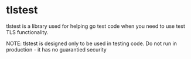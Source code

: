 # tlstest

tlstest is a library used for helping go test code when you need to use
test TLS functionality.

NOTE: tlstest is designed only to be used in testing code. Do not run in production - it has no guarantied security
